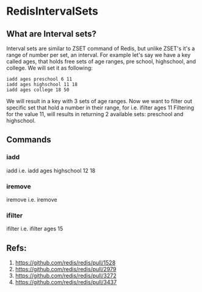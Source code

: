 # RedisIntervalSets
## What are Interval sets?
Interval sets are similar to ZSET command of Redis, but unlike ZSET's it's a range of number per set, an interval.
For example let's say we have a key called ages, that holds free sets of age ranges, pre school, highschool, and college.
We will set it as following:
```
iadd ages preschool 6 11
iadd ages highschool 11 18
iadd ages college 18 50
```
We will result in a key with 3 sets of age ranges.
Now we want to filter out specific set that hold a number in their range, for i.e. ifilter ages 11
Filtering for the value 11, will results in returning 2 available sets: preschool and highschool.

## Commands

### iadd
iadd <key> <set name> <min interval> <max interval>
i.e. iadd ages highschool 12 18

### iremove
iremove <key> <set name>
i.e. iremove <key> <set name>

### ifilter 
ifilter <key> <interval> 
i.e. ifilter ages 15


## Refs:

1. https://github.com/redis/redis/pull/1528
2. https://github.com/redis/redis/pull/2979
3. https://github.com/redis/redis/pull/3272
4. https://github.com/redis/redis/pull/3437

